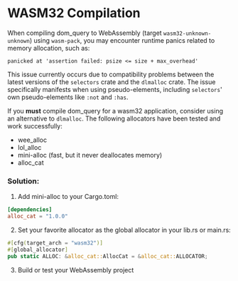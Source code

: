 # WASM32 Compilation
When compiling dom_query to WebAssembly (target `wasm32-unknown-unknown`) using `wasm-pack`, you may encounter runtime panics related to memory allocation, such as:

```
panicked at 'assertion failed: psize <= size + max_overhead'
```

This issue currently occurs due to compatibility problems between the latest versions of the `selectors` crate and the `dlmalloc` crate. The issue specifically manifests when using pseudo-elements, including `selectors`' own pseudo-elements like `:not` and `:has`.

If you **must** compile dom_query for a wasm32 application, consider using an alternative to `dlmalloc`. The following allocators have been tested and work successfully:
- wee_alloc
- lol_alloc
- mini-alloc (fast, but it never deallocates memory)
- alloc_cat

### Solution: 

1. Add mini-alloc to your Cargo.toml:
```toml
[dependencies]
alloc_cat = "1.0.0"
```

2. Set your favorite allocator as the global allocator in your lib.rs or main.rs:

```rust
#[cfg(target_arch = "wasm32")]
#[global_allocator]
pub static ALLOC: &alloc_cat::AllocCat = &alloc_cat::ALLOCATOR;
```

3. Build or test your WebAssembly project
